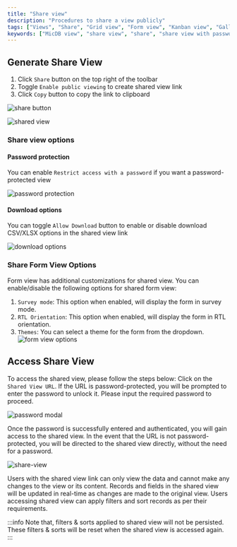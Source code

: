 ```yaml
---
title: "Share view"
description: "Procedures to share a view publicly"
tags: ["Views", "Share", "Grid view", "Form view", "Kanban view", "Gallery view"]
keywords: ["MicDB view", "share view", "share", "share view with password protection", "share view with download options"]
---
```


## Generate Share View
1. Click `Share` button on the top right of the toolbar
2. Toggle `Enable public viewing` to create shared view link
3. Click `Copy` button to copy the link to clipboard

![share button](/img/v2/views/share-view/share-button.png)

![shared view](/img/v2/views/share-view/share-view-modal.png)

### Share view options
#### Password protection
You can enable `Restrict access with a password` if you want a password-protected view

![password protection](/img/v2/views/share-view/share-view-modal-2.png)

#### Download options
You can toggle `Allow Download` button to enable or disable download CSV/XLSX options in the shared view link

![download options](/img/v2/views/share-view/share-view-modal-3.png)


### Share Form View Options
Form view has additional customizations for shared view. You can enable/disable the following options for shared form view:
1. `Survey mode`: This option when enabled, will display the form in survey mode.
2. `RTL Orientation`: This option when enabled, will display the form in RTL orientation.
3. `Themes`: You can select a theme for the form from the dropdown.
   ![form view options](/img/v2/views/share-view/share-view-form.png)


## Access Share View
To access the shared view, please follow the steps below:
Click on the `Shared View URL`. If the URL is password-protected, you will be prompted to enter the password to unlock it. Please input the required password to proceed.

![password modal](/img/v2/views/share-view/share-view-password.png)

Once the password is successfully entered and authenticated, you will gain access to the shared view.
In the event that the URL is not password-protected, you will be directed to the shared view directly, without the need for a password.

![share-view](/img/v2/views/share-view/share-view.png)

Users with the shared view link can only view the data and cannot make any changes to the view or its content. Records and fields in the shared view will be updated in real-time as changes are made to the original view. Users accessing shared view can apply filters and sort records as per their requirements.

:::info
Note that, filters & sorts applied to shared view will not be persisted. These filters & sorts will be reset when the shared view is accessed again.
:::